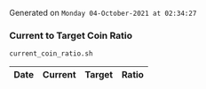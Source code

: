 Generated on `Monday 04-October-2021 at 02:34:27`

### Current to Target Coin Ratio
`current_coin_ratio.sh`

Date|Current|Target|Ratio
---|---|---|---
